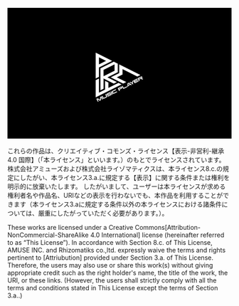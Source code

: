 ![img](https://github.com/rhizomatiks/pmp/raw/master/pmp.jpg)

これらの作品は、クリエイティブ・コモンズ・ライセンス【表示-非営利-継承 4.0 国際】（「本ライセンス」といいます。）のもとでライセンスされています。
株式会社アミューズおよび株式会社ライゾマティクスは、本ライセンス8.c.の規定にしたがい、本ライセンス3.a.に規定する【表示】に関する条件または権利を明示的に放棄いたします。
したがいまして、ユーザーは本ライセンスが求める権利者名や作品名、URIなどの表示を行わないでも、本作品を利用することができます（本ライセンス3.aに規定する条件以外の本ライセンスにおける諸条件については、厳重にしたがっていただく必要があります。）。
 
 These works are licensed under a Creative Commons[Attribution-NonCommercial-ShareAlike 4.0 International] license (hereinafter referred to as “This License”).
In accordance with Section 8.c. of This License, AMUSE INC. and Rhizomatiks co.,ltd. expressly waive the terms and rights pertinent to [Attriubution] provided under Section 3.a. of This License.
Therefore, the users may also use or share this work(s) without giving appropriate credit such as the right holder's name, the title of the work, the URI, or these links. (However, the users shall strictly comply with all the terms and conditions stated in This License except the terms of Section 3.a..) 
